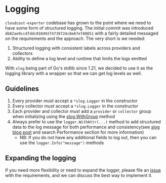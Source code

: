 # Logging

`cloudcost-exporter` codebase has grown to the point where we need to have some form of structured logging. 
The initial commit was introduced `db82ae9ccdfddc010492f4739724c8e67ef40851` with a fairly detailed messaged on the requirements and the approach.
The very short is we needed:

1. Structured logging with consistent labels across providers and collectors
2. Ability to define a log level and runtime that limits the logs emitted

With `slog` being part of Go's stdlib since 1.21, we decided to use it as the logging library with a wrapper so that we can get log levels as well.

## Guidelines

1. Every provider _must_ accept a `*slog.Logger` in the constructor
1. Every collector _must_ accept a `*slog.Logger` in the constructor
1. Each provider and collector _must_ add a `provider` or `collector` group when initializing using the [slog.WithGroup](https://pkg.go.dev/golang.org/x/exp/slog#Logger.WithGroup) method
1. Always prefer to use the `logger.WithAttr(...)` method to add structured data to the log message for both performance and consistency(see [slog blog post](https://go.dev/blog/slog) and search Performance section for more information)
   - NB: If you do not have any additional fields to log out, then you can use the `logger.Info("message")` methods

## Expanding the logging

If you need more flexibility or need to expand the logger, please file an [issue](https://github.com/grafana/cloudcost-exporter/issues/new) with the requirements, and we can discuss the best way to implement it.

